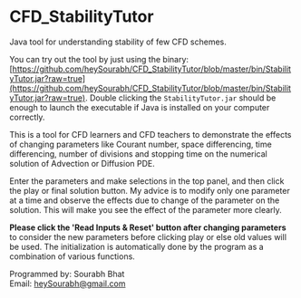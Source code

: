 # CFD_StabilityTutor
Java tool for understanding stability of few CFD schemes.

You can try out the tool by just using the binary:  
[https://github.com/heySourabh/CFD_StabilityTutor/blob/master/bin/StabilityTutor.jar?raw=true](https://github.com/heySourabh/CFD_StabilityTutor/blob/master/bin/StabilityTutor.jar?raw=true). Double clicking the `StabilityTutor.jar` should be enough to launch the executable if Java is installed on your computer correctly.

This is a tool for CFD learners and CFD teachers to demonstrate the effects of changing parameters like Courant number, space differencing, time differencing, number of divisions and stopping time on the numerical solution of Advection or Diffusion PDE.

Enter the parameters and make selections in the top panel, and then click the play or final solution button.
My advice is to modify only one parameter at a time and observe the effects due to change of the parameter on the solution. This will make you see the effect of the parameter more clearly.

**Please click the 'Read Inputs & Reset' button after changing parameters** to consider the new parameters before clicking play or else old values will be used.
The initialization is automatically done by the program as a combination of various functions.

Programmed by:
Sourabh Bhat  
Email: heySourabh@gmail.com
